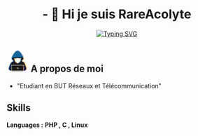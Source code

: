 <h1 align="center" dir="auto"> - 👋 Hi je suis RareAcolyte </h1>
<p  align="center" dir="auto">
  <a href="https://git.io/typing-svg"><img src="https://readme-typing-svg.herokuapp.com?font=Fira+Code&pause=1000&color=F7EE2E&center=true&vCenter=true&width=435&lines=RareAcolyte..%E2%99%A5%2B%2B;Programmeur;C-is-the-best-language;Loves%2Bto%2Blearn%2Bnew%2Bstuff..%3C3" style="max-width: 100%" alt="Typing SVG" /></a>
</p>
<h2>
<picture><img src="https://github.com/0xAbdulKhalid/0xAbdulKhalid/raw/main/assets/mdImages/about_me.gif" width="50px" style="visibility:visible;max-width:100%;"></picture>
<strong>A propos de moi</strong>
</h2>
<ul dir="auto">
  <li>
    "Etudiant en BUT Réseaux et Télécommunication"
  </li>
</ul>
<h2 dir="auto">
  <b>Skills</b>        
</h2>

<p>
  <strong>Languages :</strong>
  <strong>PHP , C , Linux</strong>
</p>


<!---
RareAcolyte/RareAcolyte is a ✨ special ✨ repository because its `README.md` (this file) appears on your GitHub profile.
You can click the Preview link to take a look at your changes.
--->

